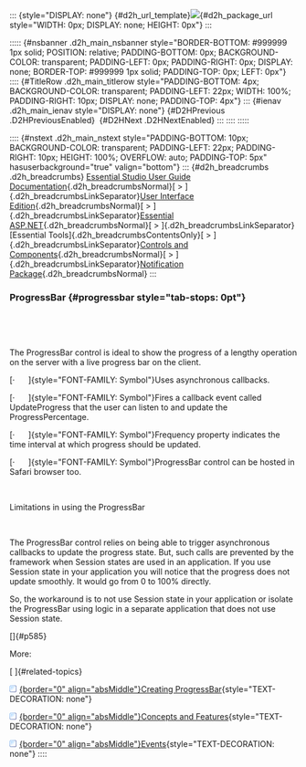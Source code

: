 ::: {style="DISPLAY: none"}
[](ms-xhelp:///?Id=d2h_url_template){#d2h_url_template}![](!package_url!){#d2h_package_url style="WIDTH: 0px; DISPLAY: none; HEIGHT: 0px"}
:::

::::: {#nsbanner .d2h_main_nsbanner style="BORDER-BOTTOM: #999999 1px solid; POSITION: relative; PADDING-BOTTOM: 0px; BACKGROUND-COLOR: transparent; PADDING-LEFT: 0px; PADDING-RIGHT: 0px; DISPLAY: none; BORDER-TOP: #999999 1px solid; PADDING-TOP: 0px; LEFT: 0px"}
:::: {#TitleRow .d2h_main_titlerow style="PADDING-BOTTOM: 4px; BACKGROUND-COLOR: transparent; PADDING-LEFT: 22px; WIDTH: 100%; PADDING-RIGHT: 10px; DISPLAY: none; PADDING-TOP: 4px"}
::: {#ienav .d2h_main_ienav style="DISPLAY: none"}
[](ms-xhelp:///?Id=014e4dc8-6bde-4ba3-bf6f-a3cffefdf344){#D2HPrevious .D2HPreviousEnabled}  [](ms-xhelp:///?Id=11d19af6-2f8a-4f51-814b-ebd99f08fd87){#D2HNext .D2HNextEnabled}
:::
::::
:::::

:::: {#nstext .d2h_main_nstext style="PADDING-BOTTOM: 10px; BACKGROUND-COLOR: transparent; PADDING-LEFT: 22px; PADDING-RIGHT: 10px; HEIGHT: 100%; OVERFLOW: auto; PADDING-TOP: 5px" hasuserbackground="true" valign="bottom"}
::: {#d2h_breadcrumbs .d2h_breadcrumbs}
[Essential Studio User Guide Documentation](ms-xhelp:///?Id=12457748-09e3-4d74-a240-8e049cedf030){.d2h_breadcrumbsNormal}[ \> ]{.d2h_breadcrumbsLinkSeparator}[User Interface Edition](ms-xhelp:///?Id=c29296b7-531c-413b-a0ec-488ca1f7f669){.d2h_breadcrumbsNormal}[ \> ]{.d2h_breadcrumbsLinkSeparator}[Essential ASP.NET](ms-xhelp:///?Id=25c35330-c127-4dad-9a92-ed79dc7261a6){.d2h_breadcrumbsNormal}[ \> ]{.d2h_breadcrumbsLinkSeparator}[Essential Tools]{.d2h_breadcrumbsContentsOnly}[ \> ]{.d2h_breadcrumbsLinkSeparator}[Controls and Components](ms-xhelp:///?Id=99dc3762-3a6c-4306-b62b-5aa347ed3105){.d2h_breadcrumbsNormal}[ \> ]{.d2h_breadcrumbsLinkSeparator}[Notification Package](ms-xhelp:///?Id=29371862-8248-4f92-80cc-129b797d975c){.d2h_breadcrumbsNormal}
:::

### ProgressBar {#progressbar style="tab-stops: 0pt"}

 

 

The ProgressBar control is ideal to show the progress of a lengthy operation on the server with a live progress bar on the client.

[·      ]{style="FONT-FAMILY: Symbol"}Uses asynchronous callbacks.

[·      ]{style="FONT-FAMILY: Symbol"}Fires a callback event called UpdateProgress that the user can listen to and update the ProgressPercentage.

[·      ]{style="FONT-FAMILY: Symbol"}Frequency property indicates the time interval at which progress should be updated.

[·      ]{style="FONT-FAMILY: Symbol"}ProgressBar control can be hosted in Safari browser too.

   

Limitations in using the ProgressBar

 

The ProgressBar control relies on being able to trigger asynchronous callbacks to update the progress state. But, such calls are prevented by the framework when Session states are used in an application. If you use Session state in your application you will notice that the progress does not update smoothly. It would go from 0 to 100% directly.

So, the workaround is to not use Session state in your application or isolate the ProgressBar using logic in a separate application that does not use Session state.

[]{#p585} 

More:

[ ]{#related-topics}

[![](button.gif){border="0" align="absMiddle"}Creating ProgressBar](ms-xhelp:///?Id=8a0ccbf8-1b67-49fe-af1d-8338f8013b5f){style="TEXT-DECORATION: none"}

[![](button.gif){border="0" align="absMiddle"}Concepts and Features](ms-xhelp:///?Id=8d92a307-4d95-431d-8779-4f577beb1624){style="TEXT-DECORATION: none"}

[![](button.gif){border="0" align="absMiddle"}Events](ms-xhelp:///?Id=06677de1-300a-40b1-bf74-b6a240f8300b){style="TEXT-DECORATION: none"}
::::
